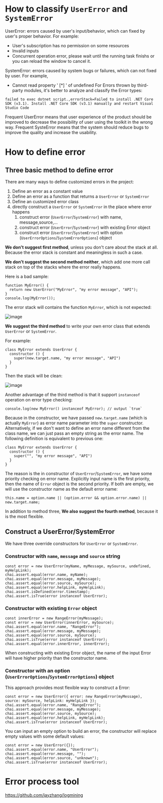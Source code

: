 # How to classify `UserError` and `SystemError`
UserError: errors caused by user's input/behavior, which can fixed by user's proper behavior. For example:
   - User's subscription has no permission on some resources
   - Invalid inputs
   - Concurrent operation error, please wait until the running task finishs or you can reload the window to cancel it.

SystemError: errors caused by system bugs or failures, which can not fixed by user. For example, 
   - Cannot read property ' [*] ' of undefined
For Errors thrown by third-party modules, it's better to analyze and classify the Error types: 

```
failed to exec dotnet script.,errorStack=Failed to install .NET Core SDK (v3.1). Install .NET Core SDK (v3.1) manually and restart Visual Studio Code
```
Frequent UserError means that user experience of the product should be improved to decrease the possibility of user using the toolkit in the wrong way.
Frequent SysteError means that the system should reduce bugs to improve the quality and increase the usability.


# How to define error

## Three basic method to define error

There are many ways to define customized errors in the project:
1. Define an error as a constant value
1. Define an error as a function that returns a `UserError` or `SystemError`
1. Define an customized error class
1. directly construct a `UserError` or `SystemError` in the place where error happens
    1. construct error (`UserError`/`SystemError`) with name, message,source,...
    1. construct error (`UserError`/`SystemError`) with existing Error object
    1. construct error (`UserError`/`SystemError`) with option (`UserErrorOptions`/`SystemErrorOptions`) object

**We don't suggest first method**, unless you don't care about the stack at all.
Because the error stack is constant and meaningless in such a case.

**We don't suggest the second method neither**, which add one more call stack on top of the stacks where the error really happens.

Here is a bad sample:
```
function MyError() {
  return new UserError("MyError", "my error message", "API");
}
console.log(MyError());
```
The error stack will contains the function `MyError`, which is not expected:

![image](https://user-images.githubusercontent.com/1658418/132477124-3e0904fb-2a06-485e-9e73-d61a5780e26c.png)

**We suggest the third method** to write your own error class that extends `UserError` or `SystemError`.

For example: 
```
class MyError extends UserError {
  constructor () {
    super(new.target.name, "my error message", "API")
  }
}
```
Then the stack will be clean: 

![image](https://user-images.githubusercontent.com/1658418/132477358-dfb459e9-513c-47c1-b33a-8d4696854fd6.png)

Another advantage of the third method is that it support `instanceof` operation on error type checking:
```
console.log(new MyError() instanceof MyError); // output `true`
```
Because in the constructor, we have passed `new.target.name` (which is actually `MyError`) as error name parameter into the `super` constructor.
Alternatively, if we don't want to define an error name different from the class name, we can just pass an empty string as the error name.
The following definition is equivalent to previous one:
```
class MyError extends UserError {
  constructor () {
    super("", "my error message", "API")
  }
}
```
The reason is the in constructor of `UserError`/`SystemError`, we have some priority checking on error name. Explicitly input name is the first priority, then the name of `Error` object is the second priority. If both are empty, we will use the constructor name as the default error name:
```
this.name = option.name || (option.error && option.error.name) || new.target.name;
```
In addition to method three, **We also suggest the fourth method**, because it is the most flexible. 

## Construct a UserError/SystemError

We have three override constructors for `UserError` or `SystemError`.  

### Constructor with `name`, `message` and `source` string
```
const error = new UserError(myName, myMessage, mySource, undefined, myHelpLink);
chai.assert.equal(error.name, myName);
chai.assert.equal(error.message, myMessage);
chai.assert.equal(error.source, mySource);
chai.assert.equal(error.helpLink, myHelpLink);
chai.assert.isDefined(error.timestamp);
chai.assert.isTrue(error instanceof UserError);
```

### Constructor with existing `Error` object
```
const innerError = new RangeError(myMessage);
const error = new UserError(innerError, mySource);
chai.assert.equal(error.name, "RangeError");
chai.assert.equal(error.message, myMessage);
chai.assert.equal(error.source, mySource);
chai.assert.isTrue(error instanceof UserError);
chai.assert.equal(error.innerError, innerError);
```
When constructing with existing Error object, the name of the input Error will have higher priority than the constructor name.

### Constructor with an option (`UserErrorOptions`/`SystemErrorOptions`) object
This approach provides most flexible way to construct a Error:
```
const error = new UserError({ error: new RangeError(myMessage), source: mySource, helpLink: myHelpLink });
chai.assert.equal(error.name, "RangeError");
chai.assert.equal(error.message, myMessage);
chai.assert.equal(error.source, mySource);
chai.assert.equal(error.helpLink, myHelpLink);
chai.assert.isTrue(error instanceof UserError);
```
You can input an empty option to build an error, the constructor will replace empty values with some default values:
```
const error = new UserError({});
chai.assert.equal(error.name, "UserError");
chai.assert.equal(error.message, "");
chai.assert.equal(error.source, "unknown");
chai.assert.isTrue(error instanceof UserError);
```



# Error process tool
https://github.com/jayzhang/logmining
